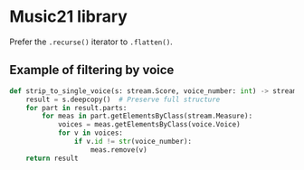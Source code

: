 # Music21 library

Prefer the `.recurse()` iterator to `.flatten()`.

## Example of filtering by voice

```python
def strip_to_single_voice(s: stream.Score, voice_number: int) -> stream.Score:
    result = s.deepcopy()  # Preserve full structure
    for part in result.parts:
        for meas in part.getElementsByClass(stream.Measure):
            voices = meas.getElementsByClass(voice.Voice)
            for v in voices:
                if v.id != str(voice_number):
                    meas.remove(v)
    return result
```
